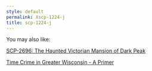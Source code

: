 ```yaml
---
style: default
permalink: Xscp-1224-j
title: scp-1224-j
---
```

You may also like:

[SCP-2696: The Haunted Victorian Mansion of Dark Peak](http://scp-wiki.net/scp-2696)

[Time Crime in Greater Wisconsin - A Primer](http://scp-wiki.net/time-crime-in-greater-wisconsin-a-primer)
